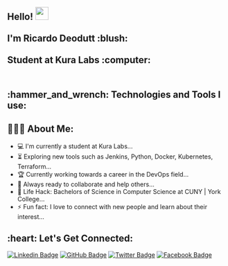 <h2 align="left">
 <abc>
  <br>Hello! <img src="https://user-images.githubusercontent.com/42378118/110234147-e3259600-7f4e-11eb-95be-0c4047144dea.gif" width="30"><br>
  <br> I'm Ricardo Deodutt :blush:<br>
  <br> Student at Kura Labs :computer:<br>
  <br>
 </abc>
  
</h2> 
<h2 align="left">:hammer_and_wrench: Technologies and Tools I use:</h2>







<h2 align="left">👨🏻‍💻 About Me:</h2>

- :computer: I'm currently a student at Kura Labs...
- :hourglass_flowing_sand:  Exploring new tools such as Jenkins, Python, Docker, Kubernetes, Terraform...
- :trophy: Currently working towards a career in the DevOps field...
- :rocket: Always ready to collaborate and help others...
- :dart: Life Hack: Bachelors of Science in Computer Science at CUNY | York College...
- :zap: Fun fact: I love to connect with new people and learn about their interest...<br>



<h2 align="left">:heart: Let's Get Connected:</h2>

[![Linkedin Badge](https://img.shields.io/badge/-Ricardo%20Deodutt-blue?style=flat-square&logo=Linkedin&logoColor=white&link=https://www.linkedin.com/in/rixardo/)](https://www.linkedin.com/in/rixardo/)   [![GitHub Badge](https://img.shields.io/badge/-Deodutt-black?style=flat-square&logo=GitHub&logoColor=white&link=https://www.github.com/Deodutt)](https://www.github.com/Deodutt)   [![Twitter Badge](https://img.shields.io/badge/-@RixardoDe-1ca0f1?style=flat-square&labelColor=1ca0f1&logo=twitter&logoColor=white&link=https://www.twitter.com/RixardoDe)](https://www.twitter.com/RixardoDe)   [![Facebook Badge](https://img.shields.io/badge/-Ricardo%20Deodutt-3b5998?style=flat-square&labelColor=3b5998&logo=facebook&logoColor=white&link=https://www.facebook.com/Ricardo.Deodutt)](https://www.facebook.com/Ricardo.Deodutt)
